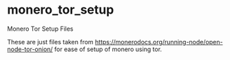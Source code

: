 # monero_tor_setup
Monero Tor Setup Files

These are just files taken from https://monerodocs.org/running-node/open-node-tor-onion/ for ease of setup of monero using tor.




